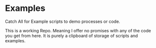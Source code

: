 # Examples
Catch All for Example scripts to demo processes or code. 

This is a working Repo.  Meaning I offer no promises with any of the code you get from here.  It is purely a clipboard of storage of scripts and examples. 
